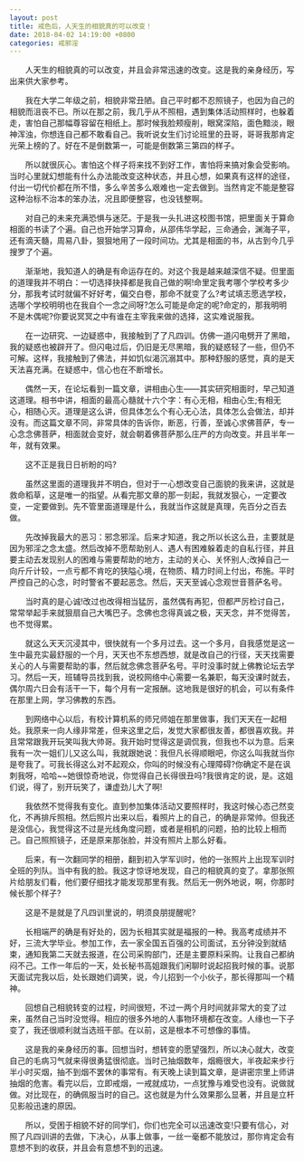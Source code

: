 ```yaml
---
layout: post
title: 戒色后，人天生的相貌真的可以改变！
date: 2018-04-02 14:19:00 +0800
categories: 戒邪淫
---
```


　　人天生的相貌真的可以改变，并且会非常迅速的改变。这是我的亲身经历，写出来供大家参考。
　　我在大学二年级之前，相貌非常丑陋。自己平时都不忍照镜子，也因为自己的相貌而沮丧不已。所以在那之前，我几乎从不照相，遇到集体活动照样时，也躲着走，害怕自己那幅尊容留在相纸上。那时候我脸颊瘦削，眼窝深陷，面色黯淡，眼神浑浊，你想连自己都不敢看自己。我听说女生们讨论班里的丑哥，哥哥我那肯定光荣上榜的了。好在不是倒数第一，可能是倒数第三第四的样子。
　　所以就很灰心。害怕这个样子将来找不到好工作，害怕将来搞对象会受影响。当时心里就幻想能有什么办法能改变这种状态，并且心想，如果真有这样的途径，付出一切代价都在所不惜，多么辛苦多么艰难也一定去做到。当然肯定不能是整容这种治标不治本的笨办法，况且即便整容，也没钱整啊。
　　对自己的未来充满恐惧与迷茫。于是我一头扎进这校图书馆，把里面关于算命相面的书读了个遍。自己也开始学习算命，从邵伟华学起，三命通会，渊海子平，还有滴天髓，周易八卦，狠狠地用了一段时间功。尤其是相面的书，从古到今几乎搜罗了个遍。
　　渐渐地，我知道人的确是有命运存在的。对这个我是越来越深信不疑。但里面的道理我并不明白：一切选择抉择都是我自己做的啊!命里定我考哪个学校考多少分，那我考试时就偏不好好考，偏交白卷，那命不就变了么?考试填志愿选学校，选哪个学校明明也在我自个一念之间呀?怎么可能是命定的呢?命定的，那我明明不是木偶呢?你要说冥冥之中有谁在主宰我来做的选择，这实难说服我。
　　在一边研究、一边疑惑中，我接触到了了凡四训。仿佛一道闪电劈开了黑暗，我的疑惑也被辟开了。但闪电过后，仍旧是无尽黑暗，我的疑惑轻了一些，但仍不可解。这样，我接触到了佛法，并如饥似渴沉溺其中。那种舒服的感觉，真的是天天法喜充满。在疑惑中，信心也在不断增长。
　　偶然一天，在论坛看到一篇文章，讲相由心生——其实研究相面时，早己知道这道理。相书中讲，相面的最高心髓就十六个字：有心无相，相由心生;有相无心，相随心灭。道理是这么讲，但具体怎么个有心无心法，具体怎么会做法，却并没有。而这篇文章不同，非常具体的告诉你，断恶，行善，至诚心求佛菩萨，专一心念念佛菩萨，相面就会变好，就会朝着佛菩萨那么庄严的方向改变。并且半年一年，就有效果。
　　这不正是我日日祈盼的吗?
　　虽然这里面的道理我并不明白，但对于一心想改变自己面貌的我来讲，这就是救命稻草，这是唯一的指望。从看完那文章的那一刻起，我就发狠心，一定要改变，一定要做到。先不管里面道理是什么，我就当作这就是真理，先百分之百去做。
　　先改掉我最大的恶习：邪念邪淫。后来才知道，我之所以长这么丑，主要就是因为邪淫之念太盛。然后改掉不愿帮助别人、遇人有困难躲着走的自私行径，并且要主动去发现别人的困难与需要帮助的地方，主动的关心、关怀别人;改掉自己一向斤斤计较，一点亏都不肯吃的狭隘心境，在物质、精力时间上付出，布施。平时严控自己的心念，时时警省不要起恶念。然后，天天至诚心念观世音菩萨名号。
　　当时真的是心诚!改过也改得相当猛厉，虽然偶有再犯，但都严厉检讨自己，常常举起手来就狠扇自己大嘴巴子。念佛也念得真诚之极，天天念，并不觉得苦，也不觉得累。
　　就这么天天沉浸其中，很快就有一个多月过去。这一个多月，自我感觉是这一生中最充实最舒服的一个月，天天也不东想西想，就是改自己的行径，天天找需要关心的人与需要帮助的事，然后就念佛念菩萨名号。平时没事时就上佛教论坛去学习。然后一天，班辅导员找到我，说校网络中心需要一名兼职，每天没课时就去，偶尔周六日会有活干一下，每个月有一定报酬。这地我是很好的机会，可以有条件在那里上网，学习佛教的东西。
　　到网络中心以后，有校计算机系的师兄师姐在那里做事，我们天天在一起相处。我原来一向人缘非常差，但来这里之后，发觉大家都很友善，都很喜欢我。并且常常跟我开玩笑叫我大帅哥。我开始时觉得这是调侃我，但我也不以为意。后来我有一次一姐们儿又这么叫，我就跟她说：我但凡长得顺眼吧，你这么叫我就当你是夸我了。可我长得这么对不起观众，你叫的时候没有心理障碍?你确定不是在讽刺我呀，哈哈~~她很惊奇地说，你觉得自己长得很丑吗?我很肯定的说，是。这姐们说，得了，别开玩笑了，谦虚劲儿大了啊!
　　我依然不觉得我有变化。直到参加集体活动又要照样时，我这时候心态己然变化，不再排斥照相。然后照片出来以后，看照片上的自己，的确是非常帅。但我还是没信心，我觉得这不过是光线角度问题，或者是相机的问题，拍的比较上相而己。自己照照镜子，还是原来那张脸，并没有照片上那么好看。
　　后来，有一次翻同学的相册，翻到初入学军训时，他的一张照片上出现军训时全班的列队。当中有我的脸。我这才惊讶地发现，自己的相貌真的变了。拿那张照片给朋友们看，他们要仔细找才能发现那里有我。然后无一例外地说，啊，你那时候长那个样子?
　　这是不是就是了凡四训里说的，明须良朋提醒呢?
　　长相端严的确是有好处的，因为长相其实就是福报的一种。我高考成绩并不好，三流大学毕业。参加工作，去一家全国五百强的公司面试，五分钟没到就结束，通知我第二天就去报道，在公司采购部门，还是主要原料采购。让我自己都纳闷不己。工作一年后的一天，处长秘书高姐跟我们闲聊时说起招我时候的事。说那天面试完我以后，处长跟她们调笑，说，今儿招到一个小伙子，那长得那叫一个精神。
　　回想自己相貌转变的过程，时间很短，不过一两个月时间就非常大的变了过来，虽然自己当时没觉得。相应的很多外地的人事物环境都在改变。人缘也一下子变了，我还很顺利就当选班干部。在以前，这是根本不可想像的事情。
　　这是我的亲身经历的事。回想当时，想转变的愿望强烈，所以决心就大，改变自己的毛病习气就来得很勇猛很彻底。当时己抽烟数年，烟瘾很大，半夜起来步行半小时买烟，抽不到烟不罢休的事常有。有天晚上读到篇文章，是讲密宗里上师讲抽烟的危害。看完以后，立即戒烟，一戒就成功，一点犹豫与难受也没有。说做就做。对比现在，的确佩服当时的自己。这也就是为什么效果那么显著，并且是立杆见影般迅速的原因。
　　所以，受困于相貌不好的同学们，你们也完全可以迅速改变!只要有信心，对照了凡四训讲的去做，下决心，从事上做事，一丝一毫都不能放过，那你肯定会有意想不到的收获，并且会有意想不到的迅速。